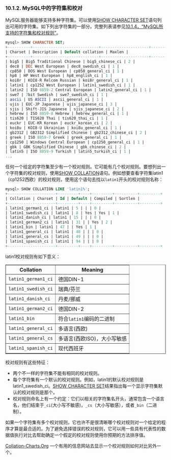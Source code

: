 ### 10.1.2. MySQL中的字符集和校对

MySQL服务器能够支持多种字符集。可以使用[SHOW CHARACTER SET]()语句列出可用的字符集。如下列出字符集的一部分。完整列表请参见[10.1.4，“MySQL所支持的字符集和校对规则”](./10.1.04_Connection_Character_Sets_and_Collations.md)。


```sql
mysql> SHOW CHARACTER SET;
+----------+-----------------------------+---------------------+--------+
| Charset | Description | Default collation | Maxlen |
+----------+-----------------------------+---------------------+--------+
| big5 | Big5 Traditional Chinese | big5_chinese_ci | 2 |
| dec8 | DEC West European | dec8_swedish_ci | 1 |
| cp850 | DOS West European | cp850_general_ci | 1 |
| hp8 | HP West European | hp8_english_ci | 1 |
| koi8r | KOI8-R Relcom Russian | koi8r_general_ci | 1 |
| latin1 | cp1252 West European | latin1_swedish_ci | 1 |
| latin2 | ISO 8859-2 Central European | latin2_general_ci | 1 |
| swe7 | 7bit Swedish | swe7_swedish_ci | 1 |
| ascii | US ASCII | ascii_general_ci | 1 |
| ujis | EUC-JP Japanese | ujis_japanese_ci | 3 |
| sjis | Shift-JIS Japanese | sjis_japanese_ci | 2 |
| hebrew | ISO 8859-8 Hebrew | hebrew_general_ci | 1 |
| tis620 | TIS620 Thai | tis620_thai_ci | 1 |
| euckr | EUC-KR Korean | euckr_korean_ci | 2 |
| koi8u | KOI8-U Ukrainian | koi8u_general_ci | 1 |
| gb2312 | GB2312 Simplified Chinese | gb2312_chinese_ci | 2 |
| greek | ISO 8859-7 Greek | greek_general_ci | 1 |
| cp1250 | Windows Central European | cp1250_general_ci | 1 |
| gbk | GBK Simplified Chinese | gbk_chinese_ci | 2 |
| latin5 | ISO 8859-9 Turkish | latin5_turkish_ci | 1 |
...
```

任何一个给定的字符集至少有一个校对规则。它可能有几个校对规则。要想列出一个字符集的校对规则，使用[SHOW COLLATION](../Chapter_13/13.7.05_SHOW_Syntax.md#13.7.5.5)语句。例如想要查看字符集latin1（cp1252西欧）的校对规则，使用这个语句去找以`latin1`开头的校对规则名称：
```sql
mysql> SHOW COLLATION LIKE 'latin1%';
+---------------------+---------+----+---------+----------+---------+
| Collation | Charset | Id | Default | Compiled | Sortlen |
+---------------------+---------+----+---------+----------+---------+
| latin1_german1_ci | latin1 | 5 | | | 0 |
| latin1_swedish_ci | latin1 | 8 | Yes | Yes | 1 |
| latin1_danish_ci | latin1 | 15 | | | 0 |
| latin1_german2_ci | latin1 | 31 | | Yes | 2 |
| latin1_bin | latin1 | 47 | | Yes | 1 |
| latin1_general_ci | latin1 | 48 | | | 0 |
| latin1_general_cs | latin1 | 49 | | | 0 |
| latin1_spanish_ci | latin1 | 94 | | | 0 |
+---------------------+---------+----+---------+----------+---------+
```

latin1校对规则有如下意义：
<table summary="This table lists latin1 character
          set collations, as described in the example above, and
provides the meaning of each collation." border="1"><colgroup><col><col></colgroup><thead><tr><th scope="col">Collation</th><th scope="col">Meaning</th></tr></thead><tbody><tr><td scope="row"><code class="literal">latin1_german1_ci</code></td><td>德国DIN-1</td></tr><tr><td scope="row"><code class="literal">latin1_swedish_ci</code></td><td>瑞典/芬兰</td></tr><tr><td scope="row"><code class="literal">latin1_danish_ci</code></td><td>丹麦/挪威</td></tr><tr><td scope="row"><code class="literal">latin1_german2_ci</code></td><td>德国DIN-2</td></tr><tr><td scope="row"><code class="literal">latin1_bin</code></td><td>符合<code class="literal">latin1</code>编码的二进制</td></tr><tr><td scope="row"><code class="literal">latin1_general_ci</code></td><td>多语言(西欧)</td></tr><tr><td scope="row"><code class="literal">latin1_general_cs</code></td><td>多语言(西欧ISO)，大小写敏感</td></tr><tr><td scope="row"><code class="literal">latin1_spanish_ci</code></td><td>现代西班牙</td></tr></tbody></table>
校对规则有这些特征：

* 两个不一样的字符集不能有相同的校对规则。
* 每个字符集有一个默认的校对规则。例如，latin1的默认校对规则是latin1\_swedish\_ci。[SHOW CHARACTER SET]()结果指出每一个显示字符集默认的校对规则是那个。
* 校对规则命名上有一个约定：它们以相关的字符集名开头，通常包含一个语言名，他们结束于`_ci`(大小写不敏感)，`_cs`（大小写敏感），或者`_bin`（二进制）。

如果一个字符集有多个校对规则，它也许不是很清晰哪个校对规则对一个给定的程序才算是最合适的。为了避免选择错误的校对规则，它可以用一些具有代表性的数据值执行对比去帮助确定一个假定的校对规则使用你预期的方法排序值。

[Collation-Charts.Org](http://collation-charts.org/) 一个有用的信息网站去显示一个校对规则如何对比另外一个。